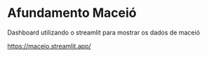 # Afundamento Maceió

Dashboard utilizando o streamlit para mostrar os dados de maceió

https://maceio.streamlit.app/


